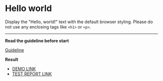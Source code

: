 # Hello world

Display the "Hello, world!" text with the default browser styling. Please do not
use any enclosing tags like `<h1>` or `<p>`.
___

**Read the guideline before start**

[Guideline](https://mate-academy.github.io/layout_task-guideline/)

**Result**

- [DEMO LINK](https://volodymyr-roiuk.github.io/layout_hello-world/) <br>
- [TEST REPORT LINK](https://volodymyr-roiuk.github.io/layout_hello-world/report/html_report/)
